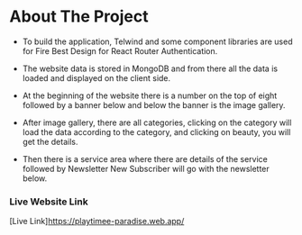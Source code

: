 # About The Project

* To build the application, Telwind and some component libraries are used for Fire Best Design for React Router Authentication.

* The website data is stored in MongoDB and from there all the data is loaded and displayed on the client side.

* At the beginning of the website there is a number on the top of eight followed by a banner below and below the banner is the image gallery.

* After image gallery, there are all categories, clicking on the category will load the data according to the category, and clicking on beauty, you will get the details.

* Then there is a service area where there are details of the service followed by Newsletter New Subscriber will go with the newsletter below.



### Live Website Link 
[Live Link]https://playtimee-paradise.web.app/